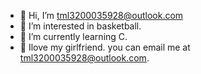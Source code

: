 - 👋 Hi, I’m tml3200035928@outlook.com
- 👀 I’m interested in basketball.
- 🌱 I’m currently learning C.
- 💞️ Ilove my girlfriend.
you can email me at tml3200035928@outlook.com.
